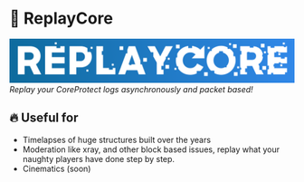 # 🔁 ReplayCore

![Alt text](images/logo.png)
_Replay your CoreProtect logs asynchronously and packet based!_

## 🔥 Useful for

-   Timelapses of huge structures built over the years
-   Moderation like xray, and other block based issues, replay what your naughty players have done step by step.
-   Cinematics (soon)
